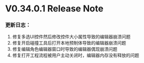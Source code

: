 # V0.34.0.1 Release Note

### 更新日志：

1. 修复多选UI控件然后修改控件大小属性导致的编辑器崩溃问题
2. 修复开启碰撞工具后打开本地预制体导致的编辑器崩溃问题
3. 修复编辑角色编辑器窗口时导致的编辑器偶现崩溃问题
4. 修复打开工程流程被用户主动关闭时，编辑器内存没有释放的问题


